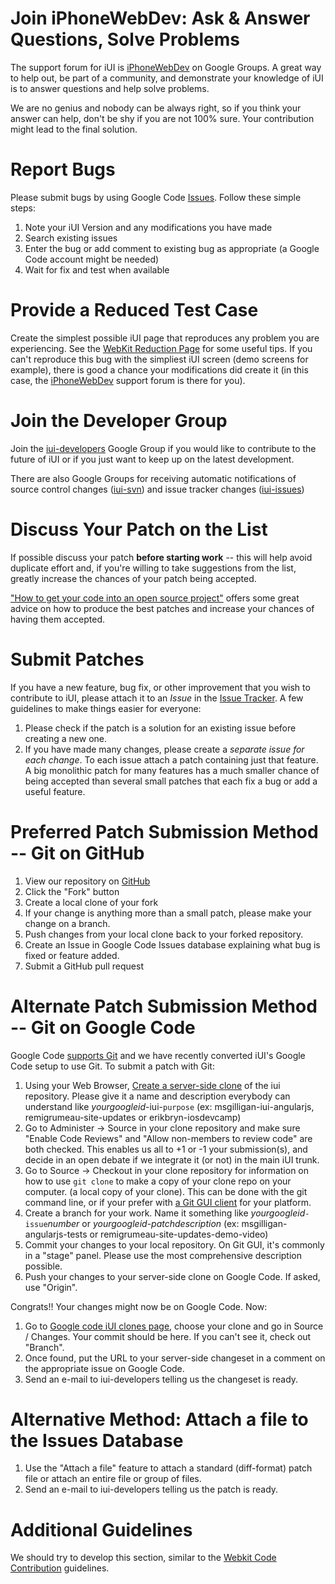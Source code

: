 # Join iPhoneWebDev: Ask & Answer Questions, Solve Problems #
The support forum for iUI is [iPhoneWebDev](http://groups.google.com/group/iphonewebdev) on Google Groups. A great way to help out, be part of a community, and demonstrate your knowledge of iUI is to answer questions and help solve problems.

We are no genius and nobody can be always right, so if you think your answer can help, don't be shy if you are not 100% sure. Your contribution might lead to the final solution.

# Report Bugs #
Please submit bugs by using Google Code [Issues](http://code.google.com/p/iui/issues/list). Follow these simple steps:

  1. Note your iUI Version and any modifications you have made
  1. Search existing issues
  1. Enter the bug or add comment to existing bug as appropriate (a Google Code account might be needed)
  1. Wait for fix and test when available

# Provide a Reduced Test Case #
Create the simplest possible iUI page that reproduces any problem you are experiencing.  See the [WebKit Reduction Page](http://webkit.org/quality/reduction.html) for some useful tips. If you can't reproduce this bug with the simpliest iUI screen (demo screens for example), there is good a chance your modifications did create it (in this case, the [iPhoneWebDev](http://groups.google.com/group/iphonewebdev) support forum is there for you).

# Join the Developer Group #
Join the [iui-developers](http://groups.google.com/group/iui-developers) Google Group if you would like to contribute to the future of iUI or if you just want to keep up on the latest development.

There are also Google Groups for receiving automatic notifications of source control changes  ([iui-svn](http://groups.google.com/group/iui-svn)) and issue tracker changes ([iui-issues](http://groups.google.com/group/iui-issues))

# Discuss Your Patch on the List #
If possible discuss your patch **before starting work** -- this will help avoid duplicate effort and, if you're willing to take suggestions from the list, greatly increase the chances of your patch being accepted.

["How to get your code into an open source project"](http://et.redhat.com/~rjones/how-to-supply-code-to-open-source-projects) offers some great advice on how to produce the best patches and increase your chances of having them accepted.

# Submit Patches #
If you have a new feature, bug fix, or other improvement that you wish to contribute to iUI, please attach it to an _Issue_ in the [Issue Tracker](http://code.google.com/p/iui/issues/list).  A few guidelines to make things easier for everyone:
  1. Please check if the patch is a solution for an existing issue before creating a new one.
  1. If you have made many changes, please create a _separate issue for each change_.  To each issue attach a patch containing just that feature.  A big monolithic patch for many features has a much smaller chance of being accepted than several small patches that each fix a bug or add a useful feature.

# Preferred Patch Submission Method -- Git on GitHub #

  1. View our repository on [GitHub](https://github.com/iui/iUI)
  1. Click the "Fork" button
  1. Create a local clone of your fork
  1. If your change is anything more than a small patch, please make your change on a branch.
  1. Push changes from your local clone back to your forked repository.
  1. Create an Issue in Google Code Issues database explaining what bug is fixed or feature added.
  1. Submit a GitHub pull request


# Alternate Patch Submission Method -- Git on Google Code #

Google Code [supports Git](http://googlecode.blogspot.com/2011/08/announcing-git-support-for-google-code.html) and we have recently converted iUI's Google Code setup to use Git. To submit a patch with Git:

  1. Using your Web Browser, [Create a server-side clone](http://code.google.com/p/iui/source/createClone) of the iui repository. Please give it a name and description everybody can understand like _yourgoogleid_-iui-`purpose` (ex: msgilligan-iui-angularjs, remigrumeau-site-updates or erikbryn-iosdevcamp)
  1. Go to Administer -> Source in your clone repository and make sure "Enable Code Reviews" and "Allow non-members to review code" are both checked. This enables us all to +1 or -1 your submission(s), and decide in an open debate if we integrate it (or not) in the main iUI trunk.
  1. Go to Source -> Checkout in your clone repository for information on how to use `git clone` to make a copy of your clone repo on your computer.  (a local copy of your clone). This can be done with the git command line, or if your prefer with [a Git GUI client](http://git-scm.com/download) for your platform.
  1. Create a branch for your work. Name it something like _yourgoogleid_`-issue`_number_ or _yourgoogleid_-_patchdescription_ (ex: msgilligan-angularjs-tests or remigrumeau-site-updates-demo-video)
  1. Commit your changes to your local repository. On Git GUI, it's commonly in a "stage" panel. Please use the most comprehensive description possible.
  1. Push your changes to your server-side clone on Google Code. If asked, use "Origin".

Congrats!! Your changes might now be on Google Code. Now:

  1. Go to [Google code iUI clones page](http://code.google.com/p/iui/source/clones), choose your clone and go in Source / Changes. Your commit should be here. If you can't see it, check out "Branch".
  1. Once found, put the URL to your server-side changeset in a comment on the appropriate issue on Google Code.
  1. Send an e-mail to iui-developers telling us the changeset is ready.

# Alternative Method: Attach a file to the Issues Database #

  1. Use the "Attach a file" feature to attach a standard (diff-format) patch file or attach an entire file or group of files.
  1. Send an e-mail to iui-developers telling us the patch is ready.

# Additional Guidelines #
We should try to develop this section, similar to the [Webkit Code Contribution](http://webkit.org/coding/contributing.html) guidelines.